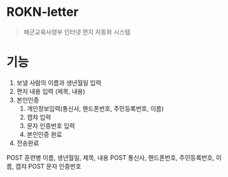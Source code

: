 # ROKN-letter 
> 해군교육사령부 인터넷 편지 자동화 시스템


# 기능

1. 보낼 사람의 이름과 생년월일 입력
2. 편지 내용 입력 (제목, 내용)
3. 본인인증
   1. 개인정보입력(통신사, 핸드폰번호, 주민등록번호, 이름)
   2. 캡챠 입력
   3. 문자 인증번호 입력
   4. 본인인증 완료
4. 전송완료

POST 훈련병 이름, 생년월일, 제목, 내용
POST 통신사, 핸드폰번호, 주민등록번호, 이름, 캡챠
POST 문자 인증번호

